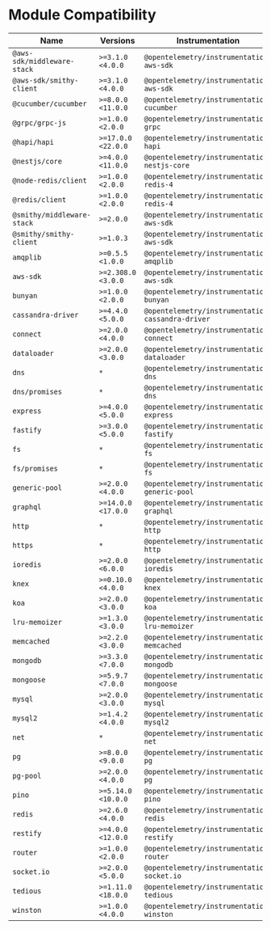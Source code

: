 # Module Compatibility

| Name                        | Versions           | Instrumentation                                   |
| --------------------------- | ------------------ | ------------------------------------------------- |
| `@aws-sdk/middleware-stack` | `>=3.1.0 <4.0.0`   | `@opentelemetry/instrumentation-aws-sdk`          |
| `@aws-sdk/smithy-client`    | `>=3.1.0 <4.0.0`   | `@opentelemetry/instrumentation-aws-sdk`          |
| `@cucumber/cucumber`        | `>=8.0.0 <11.0.0`  | `@opentelemetry/instrumentation-cucumber`         |
| `@grpc/grpc-js`             | `>=1.0.0 <2.0.0`   | `@opentelemetry/instrumentation-grpc`             |
| `@hapi/hapi`                | `>=17.0.0 <22.0.0` | `@opentelemetry/instrumentation-hapi`             |
| `@nestjs/core`              | `>=4.0.0 <11.0.0`  | `@opentelemetry/instrumentation-nestjs-core`      |
| `@node-redis/client`        | `>=1.0.0 <2.0.0`   | `@opentelemetry/instrumentation-redis-4`          |
| `@redis/client`             | `>=1.0.0 <2.0.0`   | `@opentelemetry/instrumentation-redis-4`          |
| `@smithy/middleware-stack`  | `>=2.0.0`          | `@opentelemetry/instrumentation-aws-sdk`          |
| `@smithy/smithy-client`     | `>=1.0.3`          | `@opentelemetry/instrumentation-aws-sdk`          |
| `amqplib`                   | `>=0.5.5 <1.0.0`   | `@opentelemetry/instrumentation-amqplib`          |
| `aws-sdk`                   | `>=2.308.0 <3.0.0` | `@opentelemetry/instrumentation-aws-sdk`          |
| `bunyan`                    | `>=1.0.0 <2.0.0`   | `@opentelemetry/instrumentation-bunyan`           |
| `cassandra-driver`          | `>=4.4.0 <5.0.0`   | `@opentelemetry/instrumentation-cassandra-driver` |
| `connect`                   | `>=2.0.0 <4.0.0`   | `@opentelemetry/instrumentation-connect`          |
| `dataloader`                | `>=2.0.0 <3.0.0`   | `@opentelemetry/instrumentation-dataloader`       |
| `dns`                       | `*`                | `@opentelemetry/instrumentation-dns`              |
| `dns/promises`              | `*`                | `@opentelemetry/instrumentation-dns`              |
| `express`                   | `>=4.0.0 <5.0.0`   | `@opentelemetry/instrumentation-express`          |
| `fastify`                   | `>=3.0.0 <5.0.0`   | `@opentelemetry/instrumentation-fastify`          |
| `fs`                        | `*`                | `@opentelemetry/instrumentation-fs`               |
| `fs/promises`               | `*`                | `@opentelemetry/instrumentation-fs`               |
| `generic-pool`              | `>=2.0.0 <4.0.0`   | `@opentelemetry/instrumentation-generic-pool`     |
| `graphql`                   | `>=14.0.0 <17.0.0` | `@opentelemetry/instrumentation-graphql`          |
| `http`                      | `*`                | `@opentelemetry/instrumentation-http`             |
| `https`                     | `*`                | `@opentelemetry/instrumentation-http`             |
| `ioredis`                   | `>=2.0.0 <6.0.0`   | `@opentelemetry/instrumentation-ioredis`          |
| `knex`                      | `>=0.10.0 <4.0.0`  | `@opentelemetry/instrumentation-knex`             |
| `koa`                       | `>=2.0.0 <3.0.0`   | `@opentelemetry/instrumentation-koa`              |
| `lru-memoizer`              | `>=1.3.0 <3.0.0`   | `@opentelemetry/instrumentation-lru-memoizer`     |
| `memcached`                 | `>=2.2.0 <3.0.0`   | `@opentelemetry/instrumentation-memcached`        |
| `mongodb`                   | `>=3.3.0 <7.0.0`   | `@opentelemetry/instrumentation-mongodb`          |
| `mongoose`                  | `>=5.9.7 <7.0.0`   | `@opentelemetry/instrumentation-mongoose`         |
| `mysql`                     | `>=2.0.0 <3.0.0`   | `@opentelemetry/instrumentation-mysql`            |
| `mysql2`                    | `>=1.4.2 <4.0.0`   | `@opentelemetry/instrumentation-mysql2`           |
| `net`                       | `*`                | `@opentelemetry/instrumentation-net`              |
| `pg`                        | `>=8.0.0 <9.0.0`   | `@opentelemetry/instrumentation-pg`               |
| `pg-pool`                   | `>=2.0.0 <4.0.0`   | `@opentelemetry/instrumentation-pg`               |
| `pino`                      | `>=5.14.0 <10.0.0` | `@opentelemetry/instrumentation-pino`             |
| `redis`                     | `>=2.6.0 <4.0.0`   | `@opentelemetry/instrumentation-redis`            |
| `restify`                   | `>=4.0.0 <12.0.0`  | `@opentelemetry/instrumentation-restify`          |
| `router`                    | `>=1.0.0 <2.0.0`   | `@opentelemetry/instrumentation-router`           |
| `socket.io`                 | `>=2.0.0 <5.0.0`   | `@opentelemetry/instrumentation-socket.io`        |
| `tedious`                   | `>=1.11.0 <18.0.0` | `@opentelemetry/instrumentation-tedious`          |
| `winston`                   | `>=1.0.0 <4.0.0`   | `@opentelemetry/instrumentation-winston`          |
